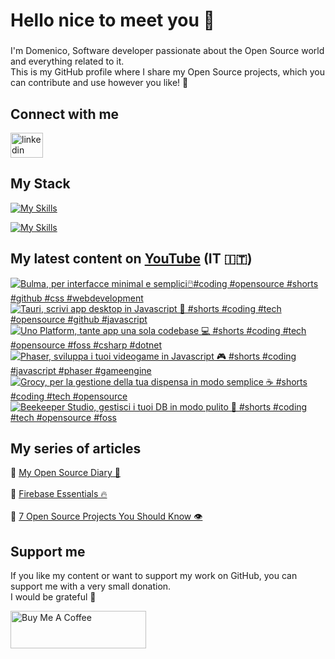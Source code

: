 <h1 align="left">Hello nice to meet you 👋 </h1>

###

<p align="left">I'm Domenico, Software developer passionate about the Open Source world and everything related to it.<br>This is my GitHub profile where I share my Open Source projects, which you can contribute and use however you like! 🚀</p>

###

## Connect with me
<div align="left">
    <a href="https://linktr.ee/domenicotenace" target="_blank"><img src="https://raw.githubusercontent.com/maurodesouza/profile-readme-generator/master/src/assets/icons/social/linktree/default.svg" width="52" height="40" alt="linkedin logo" /></a>
</div>




###

###

## My Stack
[![My Skills](https://skillicons.dev/icons?i=js,ts,vue,nuxt,cs,dotnet&theme=light)](https://skillicons.dev#gh-dark-mode-only)

[![My Skills](https://skillicons.dev/icons?i=js,ts,vue,nuxt,cs,dotnet&theme=dark)](https://skillicons.dev#gh-light-mode-only)

###

## My latest content on [YouTube](https://www.youtube.com/@domenicotenacedev) (IT 🇮🇹)

<!-- BEGIN YOUTUBE-CARDS -->
[![Bulma, per interfacce minimal e semplici🖱️#coding #opensource #shorts #github #css #webdevelopment](https://ytcards.demolab.com/?id=CAPBzHNu3uw&title=Bulma%2C+per+interfacce+minimal+e+semplici%F0%9F%96%B1%EF%B8%8F%23coding+%23opensource+%23shorts+%23github+%23css+%23webdevelopment&lang=en&timestamp=1751368320&background_color=%230d1117&title_color=%23ffffff&stats_color=%23dedede&max_title_lines=1&width=250&border_radius=5 "Bulma, per interfacce minimal e semplici🖱️#coding #opensource #shorts #github #css #webdevelopment")](https://www.youtube.com/shorts/CAPBzHNu3uw)
[![Tauri, scrivi app desktop in Javascript 👾 #shorts #coding #tech #opensource #github #javascript](https://ytcards.demolab.com/?id=NfEUb3UeURk&title=Tauri%2C+scrivi+app+desktop+in+Javascript+%F0%9F%91%BE+%23shorts+%23coding+%23tech+%23opensource+%23github+%23javascript&lang=en&timestamp=1750762919&background_color=%230d1117&title_color=%23ffffff&stats_color=%23dedede&max_title_lines=1&width=250&border_radius=5 "Tauri, scrivi app desktop in Javascript 👾 #shorts #coding #tech #opensource #github #javascript")](https://www.youtube.com/shorts/NfEUb3UeURk)
[![Uno Platform, tante app una sola codebase 💻 #shorts #coding #tech #opensource #foss #csharp #dotnet](https://ytcards.demolab.com/?id=Mo_pNg6zsSE&title=Uno+Platform%2C+tante+app+una+sola+codebase+%F0%9F%92%BB+%23shorts+%23coding+%23tech+%23opensource+%23foss+%23csharp+%23dotnet&lang=en&timestamp=1750159633&background_color=%230d1117&title_color=%23ffffff&stats_color=%23dedede&max_title_lines=1&width=250&border_radius=5 "Uno Platform, tante app una sola codebase 💻 #shorts #coding #tech #opensource #foss #csharp #dotnet")](https://www.youtube.com/shorts/Mo_pNg6zsSE)
[![Phaser, sviluppa i tuoi videogame in Javascript 🎮 #shorts #coding #javascript #phaser #gameengine](https://ytcards.demolab.com/?id=Q2EVp-P5340&title=Phaser%2C+sviluppa+i+tuoi+videogame+in+Javascript+%F0%9F%8E%AE+%23shorts+%23coding+%23javascript+%23phaser+%23gameengine&lang=en&timestamp=1749554550&background_color=%230d1117&title_color=%23ffffff&stats_color=%23dedede&max_title_lines=1&width=250&border_radius=5 "Phaser, sviluppa i tuoi videogame in Javascript 🎮 #shorts #coding #javascript #phaser #gameengine")](https://www.youtube.com/shorts/Q2EVp-P5340)
[![Grocy, per la gestione della tua dispensa in modo semplice ☕️ #shorts #coding #tech #opensource](https://ytcards.demolab.com/?id=jw0Ayq7zofU&title=Grocy%2C+per+la+gestione+della+tua+dispensa+in+modo+semplice+%E2%98%95%EF%B8%8F+%23shorts+%23coding+%23tech+%23opensource&lang=en&timestamp=1748951113&background_color=%230d1117&title_color=%23ffffff&stats_color=%23dedede&max_title_lines=1&width=250&border_radius=5 "Grocy, per la gestione della tua dispensa in modo semplice ☕️ #shorts #coding #tech #opensource")](https://www.youtube.com/shorts/jw0Ayq7zofU)
[![Beekeeper Studio, gestisci i tuoi DB in modo pulito 🐝 #shorts #coding #tech #opensource #foss](https://ytcards.demolab.com/?id=I_ZIvyzG7yw&title=Beekeeper+Studio%2C+gestisci+i+tuoi+DB+in+modo+pulito+%F0%9F%90%9D+%23shorts+%23coding+%23tech+%23opensource+%23foss&lang=en&timestamp=1748343617&background_color=%230d1117&title_color=%23ffffff&stats_color=%23dedede&max_title_lines=1&width=250&border_radius=5 "Beekeeper Studio, gestisci i tuoi DB in modo pulito 🐝 #shorts #coding #tech #opensource #foss")](https://www.youtube.com/shorts/I_ZIvyzG7yw)
<!-- END YOUTUBE-CARDS -->



###



## My series of articles
<div>
  🔸 <a href="https://dev.to/dvalin99/series/29049" target="_blank">My Open Source Diary 📕</a> 
  <br/>
  <br/>
  🔸 <a href="https://dev.to/dvalin99/series/32553" target="_blank">Firebase Essentials 🔥</a> 
  <br/>
  <br/>
  🔸 <a href="https://dev.to/dvalin99/series/27756" target="_blank">7 Open Source Projects You Should Know 👁</a>
  
</div>

## Support me

If you like my content or want to support my work on GitHub, you can support me with a very small donation. 
<br/>
I would be grateful 🥹

<a href="https://www.buymeacoffee.com/domenicotenace" target="_blank"><img src="https://cdn.buymeacoffee.com/buttons/v2/default-yellow.png" alt="Buy Me A Coffee" style="height: 60px !important;width: 217px !important;" ></a>


